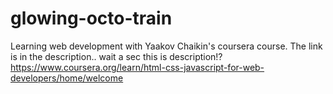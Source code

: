 # glowing-octo-train
Learning web development with Yaakov Chaikin's coursera course. The link is in the description..  wait a sec this is description!?
https://www.coursera.org/learn/html-css-javascript-for-web-developers/home/welcome
